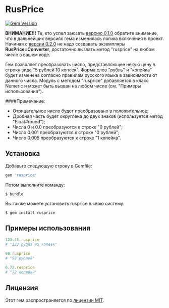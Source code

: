 # RusPrice
[![Gem Version](https://badge.fury.io/rb/rusprice.svg)](https://badge.fury.io/rb/rusprice)

**ВНИМАНИЕ!!!** Те, кто успел заюзать [версию 0.1.0](https://github.com/klekot/rusprice/tree/v0.1.0) обратите внимание, что в дальнейших версиях гема изменилась логика включения в проект. Начиная с [версии 0.2.0](https://github.com/klekot/rusprice/tree/v0.2.0) не надо создавать экземпляры **RusPrice::Converter**, достаточно вызвать метод "rusprice" на любом числе в вашем коде.

Гем позволяет преобразовать число, представляющее некую цену в строку вида "5 рублей 10 копеек". Форма слов "рубль" и "копейка" будет изменена согласно правилам русского языка в зависимости от данного числа.
Модуль с методом "rusprice" добавляется в класс Numeric и может быть вызван на любом числе (см. "Примеры использования").

####Примечание:
 - Отрицательное число будет преобразовано в положительное;
 - Дробная часть будет округлена до двух знаков (используется метод "Float#round");
 - Числа 0 и 0.0 преобразуются к строке "0 рублей";
 - Число 0.001 преобразуются к строке "0 рублей";
 - Число 0.005 преобразуются к строке "1 копейка".

## Установка

Добавьте следующую строку в Gemfile:

```ruby
gem 'rusprice'
```

Потом выполните команду:

    $ bundle

Вы также можете установить rusprice в свою систему:

    $ gem install rusprice

## Примеры использования
```ruby
123.45.rusprice
# "123 рубля 45 копеек"

98.rusprice
# "98 рублей"

0.72.rusprice
# "72 копейки"
```

## Лицензия

Этот гем распространяется по [лицензии MIT](http://opensource.org/licenses/MIT).
